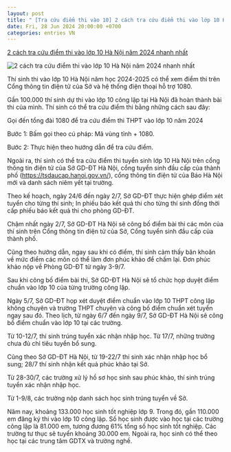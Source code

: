 ```yaml
---
layout: post
title: " [Tra cứu điểm thi vào 10] 2 cách tra cứu điểm thi vào lớp 10 Hà Nội năm 2024 nhanh nhất"
date: Fri, 28 Jun 2024 20:00:00 +0700
categories: entries VN
---
```

[2 cách tra cứu điểm thi vào lớp 10 Hà Nội năm 2024 nhanh nhất](https://vietnamnet.vn/2-cach-tra-cuu-diem-thi-vao-lop-10-ha-noi-nam-2024-nhanh-nhat-2291098.html)

![2 cách tra cứu điểm thi vào lớp 10 Hà Nội năm 2024 nhanh nhất](https://static-images.vnncdn.net/vps_images_publish/000001/000003/2024/6/13/cach-tra-cuu-diem-thi-vao-lop-10-ha-noi-nam-2024-945.jpg?width=0&s=sW0f81oSUdiYTcOxa7jRMg)

Thí sinh thi vào lớp 10 Hà Nội năm học 2024-2025 có thể xem điểm thi trên Cổng thông tin điện tử của Sở và hệ thống điện thoại hỗ trợ 1080.

Gần 100.000 thí sinh dự thi vào lớp 10 công lập tại Hà Nội đã hoàn thành bài thi của mình. Thí sinh có thể tra cứu điểm thi bằng những cách sau đây:

Gọi đến tổng đài 1080 để tra cứu điểm thi THPT vào lớp 10 năm 2024

Bước 1: Bấm gọi theo cú pháp: Mã vùng tỉnh + 1080.

Bước 2: Thực hiện theo hướng dẫn để tra cứu điểm.

Ngoài ra, thí sinh có thể tra cứu điểm thi tuyển sinh lớp 10 Hà Nội trên cổng thông tin điện tử của Sở GD-ĐT Hà Nội, cổng tuyển sinh đầu cấp của thành phố (https://tsdaucap.hanoi.gov.vn/), cổng thông tin điện tử của Báo Hà Nội mới và danh sách niêm yết tại trường.

Theo kế hoạch, ngày 24/6 đến ngày 2/7, Sở GD-ĐT thực hiện ghép điểm xét tuyển cho từng thí sinh; In phiếu báo kết quả thi cho từng thí sinh đồng thời cấp phiếu báo kết quả thi cho phòng GD-ĐT.

Chậm nhất ngày 2/7, Sở GD-ĐT Hà Nội sẽ công bố điểm bài thi các môn của thí sinh trên Cổng thông tin điện tử của Sở, Cổng tuyển sinh đầu cấp của thành phố.

Cũng theo hướng dẫn, ngay sau khi có điểm, thí sinh cảm thấy băn khoăn về mức điểm các môn có thể làm đơn phúc khảo để chấm lại. Đơn phúc khảo nộp về Phòng GD-ĐT từ ngày 3-9/7.

Sau khi công bố điểm bài thi, Sở GD-ĐT Hà Nội sẽ tổ chức họp duyệt điểm chuẩn vào lớp 10 của từng trường công lập.

Ngày 5/7, Sở GD-ĐT họp xét duyệt điểm chuẩn vào lớp 10 THPT công lập không chuyên và trường THPT chuyên và công bố điểm chuẩn xét tuyển ngay sau đó. Theo lịch, từ ngày 6/7 đến ngày 9/7, Sở GD-ĐT Hà Nội sẽ công bố điểm chuẩn vào lớp 10 tại các trường.

Từ 10-12/7, thí sinh trúng tuyển xác nhận nhập học. Từ 17/7, những trường chưa đủ chỉ tiêu tuyển bổ sung.

Cũng theo Sở GD-ĐT Hà Nội, từ 19-22/7 thí sinh xác nhận nhập học bổ sung; 28/7 thí sinh nhận kết quả phúc khảo tại Sở.

Từ 28-30/7, các trường xử lý hồ sơ học sinh sau phúc khảo, thí sinh trúng tuyển xác nhận nhập học.

Từ 1-9/8, các trường nộp danh sách học sinh trúng tuyển về Sở.

Năm nay, khoảng 133.000 học sinh tốt nghiệp lớp 9. Trong đó, gần 110.000 em đăng ký thi vào lớp 10 công lập. Số học sinh được vào học tại các trường công lập là 81.000 em, tương đương 61% tổng số học sinh tốt nghiệp. Các trường tư thục sẽ tuyển khoảng 30.000 em. Ngoài ra, học sinh có thể theo học tại các trung tâm GDTX và trường nghề.

